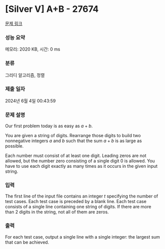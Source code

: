 # [Silver V] A+B - 27674 

[문제 링크](https://www.acmicpc.net/problem/27674) 

### 성능 요약

메모리: 2020 KB, 시간: 0 ms

### 분류

그리디 알고리즘, 정렬

### 제출 일자

2024년 6월 4일 00:43:59

### 문제 설명

<p>Our first problem today is as easy as <em>a</em> + <em>b</em>.</p>

<p>You are given a string of digits. Rearrange those digits to build two nonnegative integers <em>a</em> and <em>b</em> such that the sum <em>a</em> + <em>b</em> is as large as possible.</p>

<p>Each number must consist of at least one digit. Leading zeros are not allowed, but the number zero consisting of a single digit 0 is allowed. You have to use each digit exactly as many times as it occurs in the given input string.</p>

### 입력 

 <p>The first line of the input file contains an integer <em>t</em> specifying the number of test cases. Each test case is preceded by a blank line. Each test case consists of a single line containing one string of digits. If there are more than 2 digits in the string, not all of them are zeros.</p>

### 출력 

 <p>For each test case, output a single line with a single integer: the largest sum that can be achieved.</p>

